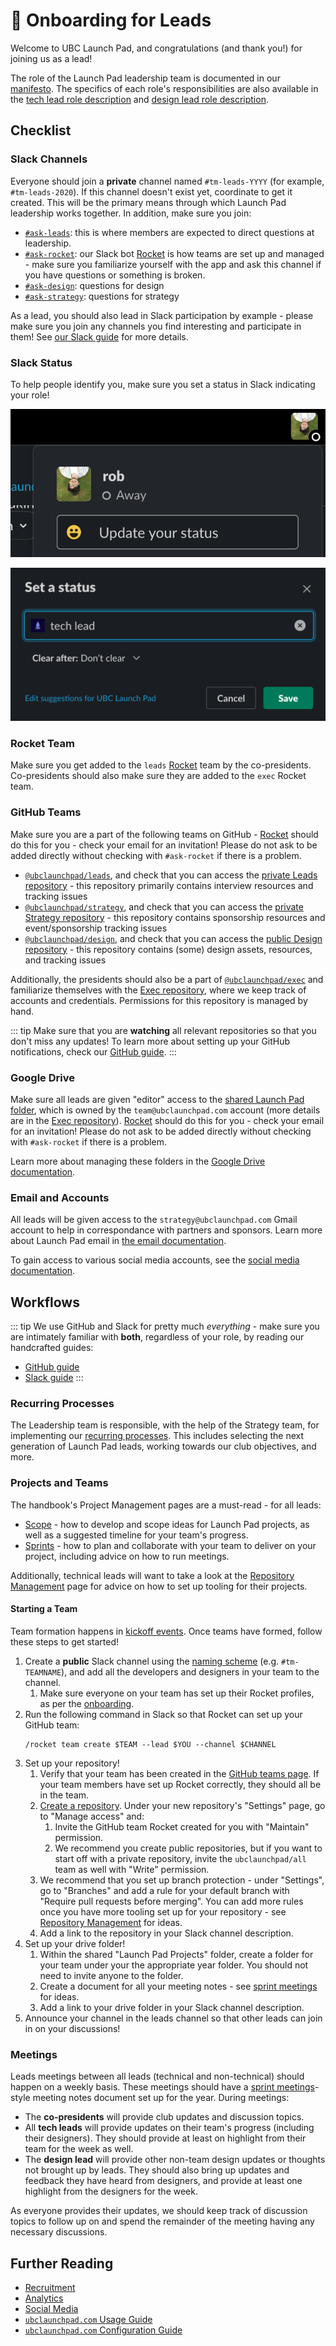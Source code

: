 # 🎉 Onboarding for Leads

Welcome to UBC Launch Pad, and congratulations (and thank you!) for joining us as a lead!

The role of the Launch Pad leadership team is documented in our [manifesto](/handbook/manifesto.md#club-structure). The specifics of each role's responsibilities are also available in the [tech lead role description](/handbook/recruitment/tech-lead.md) and [design lead role description](/handbook/recruitment/design-lead.md).

## Checklist

### Slack Channels

Everyone should join a **private** channel named `#tm-leads-YYYY` (for example, `#tm-leads-2020`). If this channel doesn't exist yet, coordinate to get it created. This will be the primary means through which Launch Pad leadership works together. In addition, make sure you join:

* [`#ask-leads`](https://ubclaunchpad.slack.com/archives/CK935RD3Q): this is where members are expected to direct questions at leadership.
* [`#ask-rocket`](https://ubclaunchpad.slack.com/archives/CK93HTYQN): our Slack bot [Rocket](https://github.com/ubclaunchpad/rocket2) is how teams are set up and managed - make sure you familiarize yourself with the app and ask this channel if you have questions or something is broken.
* [`#ask-design`](https://ubclaunchpad.slack.com/archives/CK6D4QD8U): questions for design
* [`#ask-strategy`](https://ubclaunchpad.slack.com/archives/CJVF0FQHG): questions for strategy

As a lead, you should also lead in Slack participation by example - please make sure you join any channels you find interesting and participate in them! See [our Slack guide](/handbook/tools/slack.md#finding-channels) for more details.

### Slack Status

To help people identify you, make sure you set a status in Slack indicating your role!

![update status](./img/update-status.png)

![set status](./img/leads-set-status.png)

### Rocket Team

Make sure you get added to the `leads` [Rocket](/handbook/tools/slack#rocket) team by the co-presidents. Co-presidents should also make sure they are added to the `exec` Rocket team.

### GitHub Teams

Make sure you are a part of the following teams on GitHub - [Rocket](/handbook/onboarding/everyone.md#rocket-setup) should do this for you - check your email for an invitation! Please do not ask to be added directly without checking with `#ask-rocket` if there is a problem.

* [`@ubclaunchpad/leads`](https://github.com/orgs/ubclaunchpad/teams/leads), and check that you can access the [private Leads repository](https://github.com/ubclaunchpad/leads) - this repository primarily contains interview resources and tracking issues
* [`@ubclaunchpad/strategy`](https://github.com/orgs/ubclaunchpad/teams/strategy), and check that you can access the [private Strategy repository](https://github.com/ubclaunchpad/strategy) - this repository contains sponsorship resources and event/sponsorship tracking issues
* [`@ubclaunchpad/design`](https://github.com/orgs/ubclaunchpad/teams/design), and check that you can access the [public Design repository](https://github.com/ubclaunchpad/design) - this repository contains (some) design assets, resources, and tracking issues

Additionally, the presidents should also be a part of [`@ubclaunchpad/exec`](https://github.com/orgs/ubclaunchpad/teams/exec) and familiarize themselves with the [Exec repository](https://github.com/ubclaunchpad/exec), where we keep track of accounts and credentials. Permissions for this repository is managed by hand.

::: tip
Make sure that you are **watching** all relevant repositories so that you don't miss any updates! To learn more about setting up your GitHub notifications, check our [GitHub guide](../tools/github.md#setting-up-notifications).
:::

### Google Drive

Make sure all leads are given "editor" access to the [shared Launch Pad folder](https://drive.google.com/drive/folders/1u-U3w0V0MaLQrWtDdw_8n15V2lO-6gXo), which is owned by the `team@ubclaunchpad.com` account (more details are in the [Exec repository](https://github.com/ubclaunchpad/exec)). [Rocket](#rocket-setup) should do this for you - check your email for an invitation! Please do not ask to be added directly without checking with `#ask-rocket` if there is a problem.

Learn more about managing these folders in the [Google Drive documentation](/handbook/tools/drive.md).

### Email and Accounts

All leads will be given access to the `strategy@ubclaunchpad.com` Gmail account to help in correspondance with partners and sponsors. Learn more about Launch Pad email in [the email documentation](/handbook/tools/email.md).

To gain access to various social media accounts, see the [social media documentation](/handbook/tools/social-media.md).

## Workflows

::: tip
We use GitHub and Slack for pretty much *everything* - make sure you are intimately familiar with **both**, regardless of your role, by reading our handcrafted guides:

* [GitHub guide](/handbook/tools/github)
* [Slack guide](/handbook/tools/slack)
:::

### Recurring Processes

The Leadership team is responsible, with the help of the Strategy team, for implementing our [recurring processes](/handbook/strategy/recurring-processes.md). This includes selecting the next generation of Launch Pad leads, working towards our club objectives, and more.

### Projects and Teams

The handbook's Project Management pages are a must-read - for all leads:

* [Scope](../project-management/scope.md) - how to develop and scope ideas for Launch Pad projects, as well as a suggested timeline for your team's progress.
* [Sprints](../project-management/sprints.md) - how to plan and collaborate with your team to deliver on your project, including advice on how to run meetings.

Additionally, technical leads will want to take a look at the [Repository Management](/handbook/project-management/repositories) page for advice on how to set up tooling for their projects.

#### Starting a Team

Team formation happens in [kickoff events](/handbook/strategy/recurring-processes.md#project-ideation). Once teams have formed, follow these steps to get started!

1. Create a **public** Slack channel using the [naming scheme](/handbook/tools/slack.md#naming-slack-channels) (e.g. `#tm-TEAMNAME`), and add all the developers and designers in your team to the channel.
   1. Make sure everyone on your team has set up their Rocket profiles, as per the [onboarding](/handbook/onboarding/everyone.md#rocket-setup).
2. Run the following command in Slack so that Rocket can set up your GitHub team:
   ```
   /rocket team create $TEAM --lead $YOU --channel $CHANNEL
   ```
3. Set up your repository!
   1. Verify that your team has been created in the [GitHub teams page](https://github.com/orgs/ubclaunchpad/teams). If your team members have set up Rocket correctly, they should all be in the team.
   2. [Create a repository](https://github.com/organizations/ubclaunchpad/repositories/new). Under your new repository's "Settings" page, go to "Manage access" and:
      1. Invite the GitHub team Rocket created for you with "Maintain" permission.
      2. We recommend you create public repositories, but if you want to start off with a private repository, invite the `ubclaunchpad/all` team as well with "Write" permission.
   3. We recommend that you set up branch protection - under "Settings", go to "Branches" and add a rule for your default branch with "Require pull requests before merging". You can add more rules once you have more tooling set up for your repository - see [Repository Management](/handbook/project-management/repositories) for ideas.
   4. Add a link to the repository in your Slack channel description.
4. Set up your drive folder!
   1. Within the shared "Launch Pad Projects" folder, create a folder for your team under your the appropriate year folder. You should not need to invite anyone to the folder.
   2. Create a document for all your meeting notes - see [sprint meetings](../project-management/sprints.md#sprint-meetings) for ideas.
   3. Add a link to your drive folder in your Slack channel description.
5. Announce your channel in the leads channel so that other leads can join in on your discussions!

### Meetings

Leads meetings between all leads (technical and non-technical) should happen on a weekly basis. These meetings should have a [sprint meetings](../project-management/sprints.md#sprint-meetings)-style meeting notes document set up for the year. During meetings:

* The **co-presidents** will provide club updates and discussion topics.
* All **tech leads** will provide updates on their team's progress (including their designers). They should provide at least on highlight from their team for the week as well.
* The **design lead** will provide other non-team design updates or thoughts not brought up by leads. They should also bring up updates and feedback they have heard from designers, and provide at least one highlight from the designers for the week.

As everyone provides their updates, we should keep track of discussion topics to follow up on and spend the remainder of the meeting having any necessary discussions.

## Further Reading

* [Recruitment](/handbook#recruitment)
* [Analytics](/handbook/tools/analytics.md)
* [Social Media](/handbook/tools/social-media.md)
* [`ubclaunchpad.com` Usage Guide](https://github.com/ubclaunchpad/ubclaunchpad.com/blob/master/USING.md)
* [`ubclaunchpad.com` Configuration Guide](https://ubclaunchpad.com/config/)
